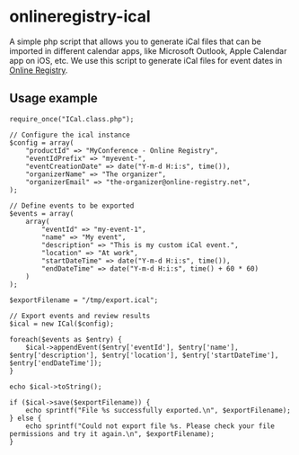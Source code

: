 # onlineregistry-ical
A simple php script that allows you to generate iCal files that can be imported in different calendar apps, like Microsoft Outlook, Apple Calendar app on iOS, etc. We use this script to generate iCal files for event dates in [Online Registry](https://www.online-registry.net/).

## Usage example ##

```
require_once("ICal.class.php");

// Configure the ical instance
$config = array(
    "productId" => "MyConference - Online Registry",
    "eventIdPrefix" => "myevent-",
    "eventCreationDate" => date("Y-m-d H:i:s", time()),
    "organizerName" => "The organizer",
    "organizerEmail" => "the-organizer@online-registry.net",
);

// Define events to be exported
$events = array(
    array(
        "eventId" => "my-event-1",
        "name" => "My event",
        "description" => "This is my custom iCal event.",
        "location" => "At work",
        "startDateTime" => date("Y-m-d H:i:s", time()),
        "endDateTime" => date("Y-m-d H:i:s", time() + 60 * 60)
    )
);

$exportFilename = "/tmp/export.ical";

// Export events and review results
$ical = new ICal($config);

foreach($events as $entry) {
    $ical->appendEvent($entry['eventId'], $entry['name'], $entry['description'], $entry['location'], $entry['startDateTime'], $entry['endDateTime']);
}

echo $ical->toString();

if ($ical->save($exportFilename)) {
    echo sprintf("File %s successfully exported.\n", $exportFilename);
} else {
    echo sprintf("Could not export file %s. Please check your file permissions and try it again.\n", $exportFilename);
}
```
